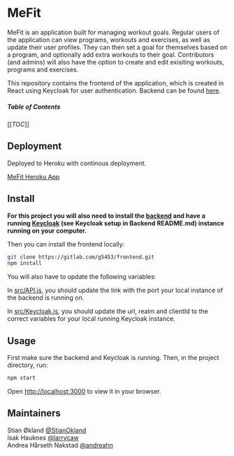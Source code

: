 # MeFit

MeFit is an application built for managing workout goals. Regular users of the application can view programs, workouts and exercises, as well as update their user profiles. They can then set a goal for themselves based on a program, and optionally add extra workouts to their goal. Contributors (and admins) will also have the option to create and edit exisiting workouts, programs and exercises.

This repository contains the frontend of the application, which is created in React using Keycloak for user authentication. Backend can be found [here](https://gitlab.com/g5453/backend).

##### Table of Contents  
[[_TOC_]]

## Deployment
Deployed to Heroku with continous deployment.

[MeFit Heroku App](https://me-fit-noroff.herokuapp.com/)

## Install

**For this project you will also need to install the [backend](https://gitlab.com/g5453/backend) and have a running [Keycloak](https://gitlab.com/g5453/backend/-/blob/main/README.md#keycloak-setup) (see Keycloak setup in Backend README.md) instance running on your computer.**

Then you can install the frontend locally:
```bash
git clone https://gitlab.com/g5453/frontend.git
npm install
```

You will also have to update the following variables:

In [src/API.js](https://gitlab.com/g5453/frontend/-/blob/main/src/API.js#L1), you should update the link with the port your local instance of the backend is running on.

In [src/Keycloak.js](https://gitlab.com/g5453/frontend/-/blob/main/src/Keycloak.js#L2), you should update the url, realm and clientId to the correct variables for your local running Keycloak instance.

## Usage

First make sure the backend and Keycloak is running. Then, in the project directory, run:

```bash
npm start
```
Open [http://localhost:3000](http://localhost:3000) to view it in your browser.


## Maintainers

Stian Økland [@StianOkland](https://gitlab.com/StianOkland)<br />
Isak Hauknes [@larrycaw](https://gitlab.com/larrycaw)<br />
Andrea Hårseth Nakstad [@andreahn](https://gitlab.com/anakstad)
